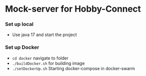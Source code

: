 # Mock-server for Hobby-Connect


### Set up local
- Use java 17 and start the project

### Set up Docker
- `cd docker` navigate to folder
- `./buildDocker.sh` for building image 
- `./setDockerUp.sh` Starting docker-compose in docker-swarm